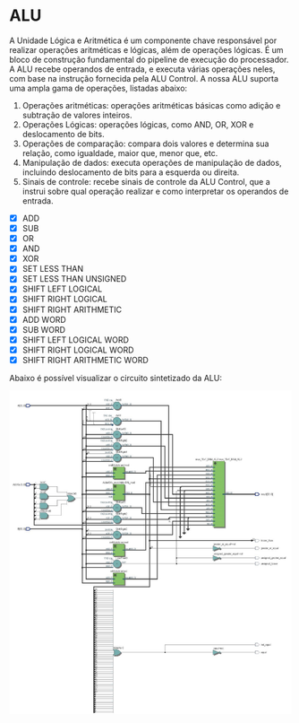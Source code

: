 # ALU 
A Unidade Lógica e Aritmética é um componente chave responsável por realizar operações aritméticas e lógicas, além de operações lógicas. É um bloco de construção fundamental do pipeline de execução do processador. A ALU recebe operandos de entrada, e executa várias operações neles, com base na instrução fornecida pela ALU Control. A nossa ALU suporta uma ampla gama de operações, listadas abaixo:

1. Operações aritméticas: operações aritméticas básicas como adição e subtração de valores inteiros. 
2. Operações Lógicas: operações lógicas, como AND, OR, XOR e deslocamento de bits.
3. Operações de comparação: compara dois valores e determina sua relação, como igualdade, maior que, menor que, etc. 
4. Manipulação de dados: executa operações de manipulação de dados, incluindo deslocamento de bits para a esquerda ou direita.
5. Sinais de controle: recebe sinais de controle da ALU Control, que a instrui sobre qual operação realizar e como interpretar os operandos de entrada.

- [X] ADD
- [X] SUB 
- [X] OR 
- [X] AND 
- [X] XOR 
- [X] SET LESS THAN 
- [X] SET LESS THAN UNSIGNED 
- [X] SHIFT LEFT LOGICAL
- [X] SHIFT RIGHT LOGICAL
- [X] SHIFT RIGHT ARITHMETIC
- [X] ADD WORD
- [X] SUB WORD
- [X] SHIFT LEFT LOGICAL WORD
- [X] SHIFT RIGHT LOGICAL WORD
- [X] SHIFT RIGHT ARITHMETIC WORD

Abaixo é possível visualizar o circuito sintetizado da ALU:

![ALU](alu.jpg)
